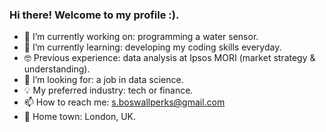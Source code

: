 ### Hi there! Welcome to my profile :).


- 🔭 I’m currently working on: programming a water sensor.
- 🌱 I’m currently learning: developing my coding skills everyday.
- 🤓 Previous experience: data analysis at Ipsos MORI (market strategy & understanding).
- 🤔 I’m looking for: a job in data science.
- 💡 My preferred industry: tech or finance.
- 📫 How to reach me: s.boswallperks@gmail.com
- 🌇 Home town: London, UK.
  

